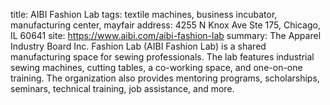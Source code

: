 title: AIBI Fashion Lab
tags: textile machines, business incubator, manufacturing center, mayfair
address: 4255 N Knox Ave Ste 175, Chicago, IL 60641
site: https://www.aibi.com/aibi-fashion-lab
summary: The Apparel Industry Board Inc. Fashion Lab (AIBI Fashion Lab) is a shared manufacturing space for sewing professionals. The lab features industrial sewing machines, cutting tables, a co-working space, and one-on-one training. The organization also provides mentoring programs, scholarships, seminars, technical training, job assistance, and more.